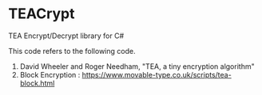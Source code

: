 # TEACrypt

TEA Encrypt/Decrypt library for C#

This code refers to the following code.
1. David Wheeler and Roger Needham, "TEA, a tiny encryption algorithm"
2. Block Encryption : https://www.movable-type.co.uk/scripts/tea-block.html

